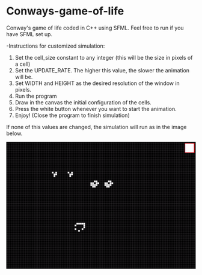 # Conways-game-of-life
Conway's game of life coded in C++ using SFML. Feel free to run if you have SFML set up.

-Instructions for customized simulation:

1) Set the cell_size constant to any integer (this will be the size in pixels of a cell)
2) Set the UPDATE_RATE. The higher this value, the slower the animation will be.
3) Set WIDTH and HEIGHT as the desired resolution of the window in pixels.
4) Run the program
5) Draw in the canvas the initial configuration of the cells.
6) Press the white button whenever you want to start the animation.
7) Enjoy! (Close the program to finish simulation)

If none of this values are changed, the simulation will run as in the image below.

![plot](./animation.gif)


